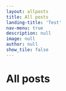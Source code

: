 ```yaml
---
layout: allposts
title: All posts
landing-title: 'Test'
nav-menu: true
description: null
image: null
author: null
show_tile: false
---
```


<h1>All posts</h1>
